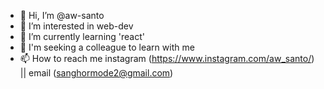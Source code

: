 - 👋 Hi, I’m @aw-santo
- 👀 I’m interested in web-dev
- 🌱 I’m currently learning 'react'
- 💞️ I'm seeking a colleague to learn with me  
- 📫 How to reach me instagram (https://www.instagram.com/aw_santo/) || email (sanghormode2@gmail.com)

<!---
aw-santo/aw-santo is a ✨ special ✨ repository because its `README.md` (this file) appears on your GitHub profile.
You can click the Preview link to take a look at your changes.
--->
